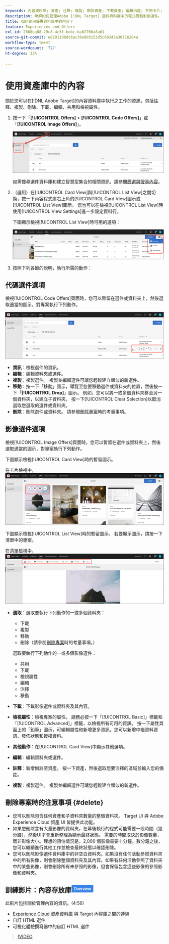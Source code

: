 ```yaml
---
keywords: 內容資料庫; 資產; 注釋; 複製; 刪除資產; 下載資產; 編輯內容; 共用卡片; 檢視內容屬性
description: 瞭解如何管理Adobe [!DNL Target] 選件資料庫中的程式碼和影像選件。 瞭解如何檢視優惠方案的詳細資訊，以及如何編輯、複製、移動或刪除優惠方案。
title: 如何使用優惠資料庫中的內容？
feature: Experiences and Offers
exl-id: 2668ba68-29c8-4c3f-bebc-ba62760a8a61
source-git-commit: e8201198dc6ac36e803153d5c6b345a30716204a
workflow-type: tm+mt
source-wordcount: '727'
ht-degree: 33%

---
```


# 使用資產庫中的內容

關於您可以在[!DNL Adobe Target]的內容資料庫中執行之工作的資訊，包括註釋、複製、刪除、下載、編輯、共用和檢視屬性。

1. 按一下「**[!UICONTROL Offers]** > **[!UICONTROL Code Offers]**」或「**[!UICONTROL Image Offers]**」。

   ![代碼選件和影像選件索引標籤](/help/main/c-experiences/c-manage-content/assets/offers-both.png)

   如需搜尋選件資料庫和建立智慧型集合的相關資訊，請參閱[篩選與搜尋內容](/help/main/c-experiences/c-manage-content/filter-and-search-content.md#concept_3B59B8F025BF4CEA82ECC5199D365276)。

1. （選用）在[!UICONTROL Card View]與[!UICONTROL List View]之間切換，按一下內容程式庫右上角的[!UICONTROL Card View]圖示或[!UICONTROL List View]圖示。 您也可以在檢視[!UICONTROL List View]時使用[!UICONTROL View Settings]進一步設定資料行。

   下圖顯示檢視[!UICONTROL List View]時可用的選項：

   ![清單檢視選項](/help/main/c-experiences/c-manage-content/assets/view-settings-options.png)

1. 按照下列各節的說明，執行所需的動作：

## 代碼選件選項

檢視[!UICONTROL Code Offers]頁面時，您可以暫留在選件或資料夾上，然後選取適當的圖示，對專案執行下列動作。

![代碼選件索引標籤上的暫留圖示](/help/main/c-experiences/c-manage-content/assets/code-offers-hover-icons.png)

* **資訊**：檢視選件的資訊。
* **編輯**：編輯資料夾或選件。
* **複製**：複製選件。 複製並編輯選件可讓您輕鬆建立類似的新選件。
* **移動**：按一下「移動」圖示，導覽至您要移動選件或資料夾的位置，然後按一下「**[!UICONTROL Drop]**」圖示。 例如，您可以將一或多個資料夾移至另一個資料夾，以建立子資料夾。 按一下[!UICONTROL Clear Selection]以取消選取您選取的選件或資料夾。
* **刪除**：刪除選件或資料夾。 請參閱[刪除專案](#delete)時的考量事項。

## 影像選件選項

檢視[!UICONTROL Image Offers]頁面時，您可以暫留在選件或資料夾上，然後選取適當的圖示，對專案執行下列動作。

下圖顯示檢視[!UICONTROL Card View]時的暫留圖示。

在卡片檢視中，![在「影像選件」索引標籤上暫留圖示](/help/main/c-experiences/c-manage-content/assets/image-offers-hover-icons.png)

下圖顯示檢視[!UICONTROL List View]時的暫留圖示。 若要顯示圖示，請按一下清單中的專案。

在清單檢視中，![在[影像選件]索引標籤上暫留圖示](/help/main/c-experiences/c-manage-content/assets/list-view-hover.png)

* **選取**：選取要執行下列動作的一或多個資料夾：

   * 下載
   * 複製
   * 移動
   * 刪除（請參閱[刪除專案](#delete)時的考量事項。）

  選取要執行下列動作的一或多個影像選件：

   * 共用
   * 下載
   * 檢視屬性
   * 編輯
   * 注釋
   * 移動

* **下載**：下載影像選件或資料夾及其內容。
* **檢視屬性**：檢視專案的屬性。 請務必按一下「[!UICONTROL Basic]」標籤和「[!UICONTROL Advanced]」標籤，以檢視所有可用的資訊。 按一下屬性頁面上的「鉛筆」圖示，可編輯屬性和新增更多資訊。您可以新增中繼資料資訊、發佈狀態和授權資料。
* **其他動作**：在[!UICONTROL Card View]中顯示其他選項。
* **編輯**：編輯資料夾或選件。
* **註釋**：新增備註至資產。 按一下資產，然後選取您要注釋的區域並輸入您的備註。
* **複製**：複製選件。 複製並編輯選件可讓您輕鬆建立類似的新選件。

## 刪除專案時的注意事項 {#delete}

* 您可以刪除包含任何資產和子資料夾數量的整個資料夾。 Target UI 與 Adobe Experience Cloud 資產 UI 皆提供此功能。
* 如果您刪除含有大量影像的資料夾，在幕後執行的程式可能需要一段時間（幾分鐘），然後UI才會重新整理為顯示最終狀態。 需要的時間取決於影像數量，而非影像大小。理想的預估情況是，2,000 個影像需要十分鐘。數分鐘之後，您可以繼續進行其他工作並檢查最終狀態以確認刪除。
* 您可以刪除影像選件資料庫中的非空白資料夾。如果沒有任何活動參照資料夾中的所有影像，則會刪除整個資料夾及其內容。如果有任何活動參照了資料夾中的某些影像，則會刪除所有未參照的影像，但會保留包含這些影像的參照影像和資料夾。

## 訓練影片：內容存放庫![Overview badge](/help/main/assets/overview.png)

此影片包括關於管理內容的資訊。(4:56)

* [Experience Cloud 資產資料庫](https://experienceleague.adobe.com/docs/core-services/interface/assets/creative-cloud.html?lang=zh-Hant) 與 Target 內容庫之間的連線
* 自訂 HTML 選件
* 可視化體驗撰寫器中的自訂 HTML 選件

>[!VIDEO](https://video.tv.adobe.com/v/17387)
